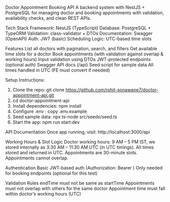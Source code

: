 Doctor Appointment Booking API
A backend system with NestJS + PostgreSQL for managing doctor and booking appointments with validation, availability checks, and clean REST APIs.

Tech Stack
Framework: NestJS (TypeScript)
Database: PostgreSQL + TypeORM
Validation: class-validator + DTOs
Documentation: Swagger (OpenAPI)
Auth: JWT (basic)
Scheduling Logic: UTC-based time slots


Features
List all doctors with pagination, search, and filters
Get available time slots for a doctor
Book appointments (with validation against overlap & working hours)
Input validation using DTOs
JWT-protected endpoints (optional auth)
Swagger API docs (/api)
Seed script for sample data
All times handled in UTC (FE must convert if needed)


Setup Instructions:

1. Clone the repo: git clone https://github.com/rohit-sonawane7/doctor-appointment-api.git
2. cd doctor-appointment-api
3. Install dependencies: npm install
4.  Configure .env : copy .env.example
5. Seed sample data: npx ts-node src/seeds/seed.ts
6. Start the app: npm run start:dev

API Documentation
Once app running, visit: http://localhost:3000/api


Working Hours & Slot Logic
Doctor working hours: 9 AM – 5 PM IST, we stored internally as 3:30 AM – 11:30 AM UTC (in UTC timings).
All times stored and returned in UTC.
Appointments are 30-minute slots.
Appointments cannot overlap.


Authentication
Basic JWT-based auth (Authorization: Bearer <token>)
Only needed for booking endpoints (optional for this test)


Validation Rules
endTime must not be same as startTime
Appointments must not overlap with others for the same doctor
Appointment time must fall within doctor’s working hours (UTC)
